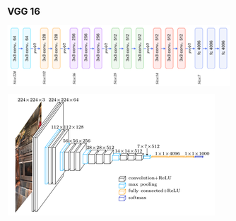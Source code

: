 ## VGG 16
![architecture](https://github.com/Kimilovesy/TF---Playground/blob/f3003eda51972450fa778eff59e9ee0cc13ac9ab/CNN/Images/VGG16_1.png)

![General](https://github.com/Kimilovesy/TF---Playground/blob/f3003eda51972450fa778eff59e9ee0cc13ac9ab/CNN/Images/VGG_2.png)
